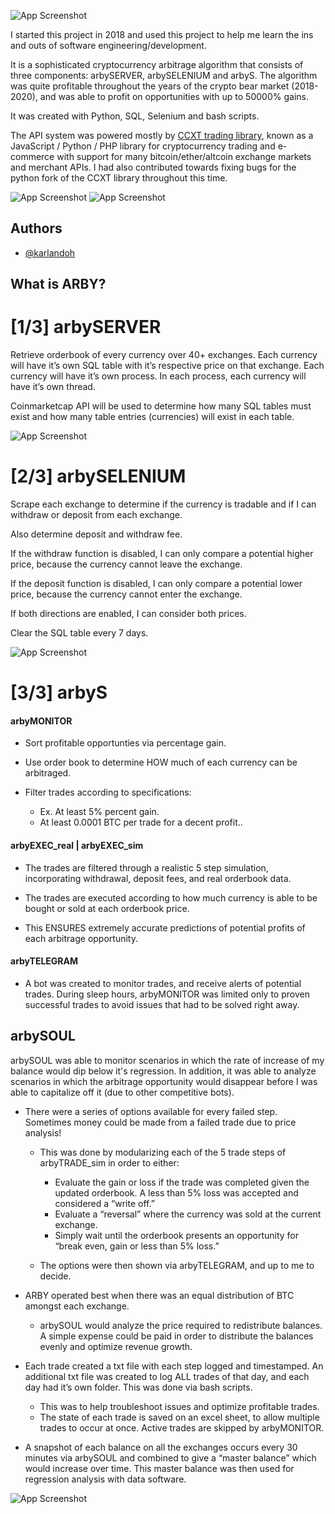 ![App Screenshot](https://raw.githubusercontent.com/karlandoh/ARBY/master/Readme%20Diagrams/Logo%20Inverted%20Small.jpg)




I started this project in 2018 and used this project to help me learn the ins and outs of software engineering/development.

It is a sophisticated cryptocurrency arbitrage algorithm that consists of three components: arbySERVER, arbySELENIUM and arbyS. The algorithm was quite profitable throughout the years of the crypto bear market (2018-2020), and was able to profit on opportunities with up to 50000% gains.

It was created with Python, SQL, Selenium and bash scripts.

The API system was powered mostly by [CCXT trading library](https://github.com/ccxt/ccxt), known as a JavaScript / Python / PHP library for cryptocurrency trading and e-commerce with support for many bitcoin/ether/altcoin exchange markets and merchant APIs. I had also contributed towards fixing bugs for the python fork of the CCXT library throughout this time.


![App Screenshot](https://raw.githubusercontent.com/karlandoh/ARBY/master/Readme%20Diagrams/Final%20Project.jpg)
![App Screenshot](https://raw.githubusercontent.com/karlandoh/ARBY/master/Readme%20Diagrams/Diagram.jpg)
## Authors

- [@karlandoh](https://www.github.com/karlandoh)


## What is ARBY?

# [1/3] arbySERVER
Retrieve orderbook of every currency over 40+ exchanges.
Each currency will have it’s own SQL table with it’s respective price on that exchange.
Each currency will have it’s own process. In each process, each currency will have it’s own thread.

Coinmarketcap API will be used to determine how many SQL tables must exist and how many table entries (currencies) will exist in each table.

![App Screenshot](https://raw.githubusercontent.com/karlandoh/ARBY/master/Readme%20Diagrams/arbySERVER.jpg)



# [2/3] arbySELENIUM
Scrape each exchange to determine if the currency is tradable and if I can withdraw or deposit from each exchange.

Also determine deposit and withdraw fee.

If the withdraw function is disabled, I can only compare a potential higher price, because the currency cannot leave the exchange.

If the deposit function is disabled, I can only compare a potential lower price, because the currency cannot enter the exchange.

If both directions are enabled, I can consider both prices.

Clear the SQL table every 7 days.

![App Screenshot](https://raw.githubusercontent.com/karlandoh/ARBY/master/Readme%20Diagrams/arbySELENIUM.jpg)

# [3/3] arbyS
#### arbyMONITOR

* Sort profitable opportunties via percentage gain.
* Use order book to determine HOW much of each currency can be arbitraged.

* Filter trades according to specifications:
    * Ex. At least 5% percent gain.
    * At least 0.0001 BTC per trade for a decent profit..

#### arbyEXEC_real | arbyEXEC_sim

* The trades are filtered through a realistic 5 step simulation, incorporating withdrawal, deposit fees, and real orderbook data.

* The trades are executed according to how much currency is able to be bought or sold at each orderbook price.

* This ENSURES extremely accurate predictions of potential profits of each arbitrage opportunity.

#### arbyTELEGRAM

-	A bot was created to monitor trades, and receive alerts of potential trades. During sleep hours, arbyMONITOR was limited only to proven successful trades to avoid issues that had to be solved right away.
## arbySOUL

arbySOUL was able to monitor scenarios in which the rate of increase of my balance would dip below it's regression. In addition, it was able to analyze scenarios in which the arbitrage opportunity would disappear before I was able to capitalize off it (due to other competitive bots).

* There were a series of options available for every failed step. Sometimes money could be made from a failed trade due to price analysis!
   * This was done by modularizing each of the 5 trade steps of arbyTRADE_sim in order to either:
      * Evaluate the gain or loss if the trade was completed given the updated orderbook. A less than 5% loss was accepted and considered a “write off.”
      * Evaluate a “reversal” where the currency was sold at the current exchange.
      * Simply wait until the orderbook presents an opportunity for “break even, gain or less than 5% loss.”

   * The options were then shown via arbyTELEGRAM, and up to me to decide.

* ARBY operated best when there was an equal distribution of BTC amongst each exchange.
    * arbySOUL would analyze the price required to redistribute balances. A simple expense could be paid in order to distribute the balances evenly and optimize revenue growth.

* Each trade created a txt file with each step logged and timestamped. An additional txt file was created to log ALL trades of that day, and each day had it’s own folder. This was done via bash scripts.
    * This was to help troubleshoot issues and optimize profitable trades.
    * The state of each trade is saved on an excel sheet, to allow multiple trades to occur at once. Active trades are skipped by arbyMONITOR.
    
* A snapshot of each balance on all the exchanges occurs every 30 minutes via arbySOUL and combined to give a “master balance” which would increase over time. This master balance was then used for regression analysis with data software.

![App Screenshot](https://raw.githubusercontent.com/karlandoh/ARBY/master/Readme%20Diagrams/arbyS.jpg)
